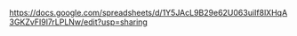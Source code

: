 https://docs.google.com/spreadsheets/d/1Y5JAcL9B29e62U063uiIf8lXHqA3GKZvFI9l7rLPLNw/edit?usp=sharing
